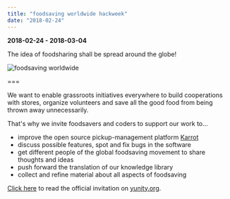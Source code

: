 ```yaml
---
title: "foodsaving worldwide hackweek"
date: "2018-02-24"
---
```


**2018-02-24 - 2018-03-04**

The idea of foodsharing shall be spread around the globe!

![foodsaving worldwide](/pics/fsww_tinyppl.jpg)

===

We want to enable grassroots initiatives everywhere to build cooperations with stores, organize volunteers and save all the good food from being thrown away unnecessarily.

That's why we invite foodsavers and coders to support our work to...
- improve the open source pickup-management platform [Karrot](https://karrot.world)
- discuss possible features, spot and fix bugs in the software
- get different people of the global foodsaving movement to share thoughts and ideas
- push forward the translation of our knowledge library
- collect and refine material about all aspects of foodsaving

[Click here](https://yunity.org/events/2018-02-24-fsww-hackweek) to read the official invitation on [yunity.org](https://yunity.org).
